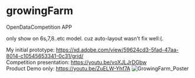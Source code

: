 # growingFarm
OpenDataCompetition APP


only show on 6s,7,8..etc model. 
cuz auto-layout wasn't fix well:(. 

My initial prototype: https://xd.adobe.com/view/59624cd3-5fad-47aa-8014-c10545653341-0c31/grid/  
Competition presentation: https://youtu.be/voXJLJrDGbw  
Product Demo only: https://youtu.be/ZuELW-Yhf7A
![GrowingFarm_Poster](https://user-images.githubusercontent.com/48850203/164614514-c0c01140-df8c-4c6e-a9aa-e86d4109438d.jpg)
